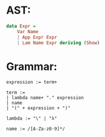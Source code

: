 # AST:

```haskell
data Expr = 
    Var Name
    | App Expr Expr
    | Lam Name Expr deriving (Show)
```

# Grammar:

```
expression := term+

term :=
| lambda name+ "." expression
| name
| "(" + expression + ")"

lambda := "\" | "λ"

name := /[A-Za-z0-9]*/
```